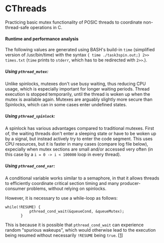 # CThreads
Practicing basic mutex functionality of POSIC threads to coordinate non-thread-safe operations in C.

#### Runtime and performance analysis
The following values are generated using BASH's build-in ```time``` (simplified version of /usr/bin/time) with the syntax ```{ time ./task3spin.out;} 2>> times.txt``` (```time``` prints to ```stderr```, which has to be redirected with ```2>>```.).

##### Using ```pthread_mutex```:
Unlike spinlocks, mutexes don't use busy waiting, thus reducing CPU usage, which is especially important for longer waiting periods. Thread execution is stopped temporarily, until the thread is woken up when the mutex is available again. Mutexes are arguably slightly more secure than Spinlocks, which can in some cases enter undefined states.

##### Using ```pthread_spinlock```:
A spinlock has various advantages compared to traditional mutexes. First of, the waiting threads don't enter a sleeping state or have to be woken up by a signal, but instead actively try to enter the code segment. This uses CPU resources, but it is faster in many cases (compare log file below), expecially when mutex sections are small and/or accessed very often (in this case by a ```i = 0 -> i < 100000``` loop in every thread).

##### Using ```pthread_cond_var```:
A conditional variable works similar to a semaphore, in that it allows threads to efficiently coordinate critical section timing and many producer-consumer problems, without relying on spinlocks.

However, it is necessary to use a while-loop as follows:

    while(!RESUME) {
               pthread_cond_wait(&queueCond, &queueMutex);
           }

This is because it is possible that ```pthread_cond_wait``` can experience random "spurious wakeups", which would otherwise lead to the execution being resumed without necessarily ```!RESUME``` being ```true```. [[1](https://stackoverflow.com/documentation/pthreads/8614/conditional-variables#t=201706051640532619188)]

